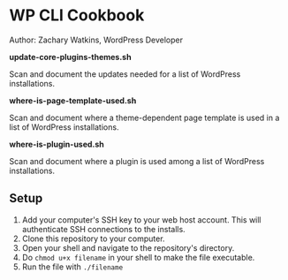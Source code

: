 # WP CLI Cookbook
Author: Zachary Watkins, WordPress Developer

**update-core-plugins-themes.sh**

Scan and document the updates needed for a list of WordPress installations.

**where-is-page-template-used.sh**

Scan and document where a theme-dependent page template is used in a list of WordPress installations.

**where-is-plugin-used.sh**

Scan and document where a plugin is used among a list of WordPress installations.

## Setup
1. Add your computer's SSH key to your web host account. This will authenticate SSH connections to the installs.
2. Clone this repository to your computer.
3. Open your shell and navigate to the repository's directory.
4. Do `chmod u+x filename` in your shell to make the file executable.
5. Run the file with `./filename`
